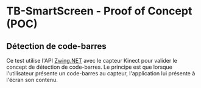# TB-SmartScreen - Proof of Concept (POC)
## Détection de code-barres
Ce test utilise l'API [Zwing.NET](https://zxingnet.codeplex.com/) avec le capteur Kinect pour valider le concept de détection de code-barres. Le principe est que lorsque l'utilisateur présente un code-barres au capteur, l'application lui présente à l'écran son contenu.
